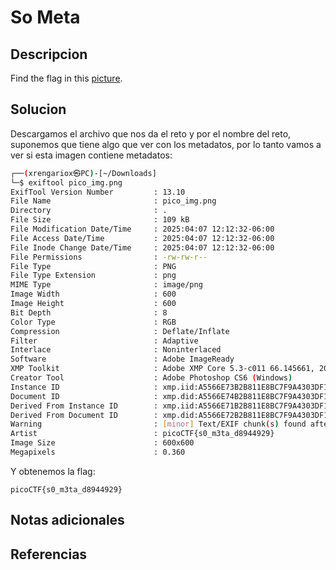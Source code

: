 # So Meta

## Descripcion
Find the flag in this [picture](https://jupiter.challenges.picoctf.org/static/916b07b4c87062c165ace1d3d31ef655/pico_img.png).
## Solucion
Descargamos el archivo que nos da el reto y por el nombre del reto, suponemos que tiene algo que ver con los metadatos, por lo tanto vamos a ver si esta imagen contiene metadatos:
```sh
┌──(xrengariox㉿PC)-[~/Downloads]
└─$ exiftool pico_img.png 
ExifTool Version Number         : 13.10
File Name                       : pico_img.png
Directory                       : .
File Size                       : 109 kB
File Modification Date/Time     : 2025:04:07 12:12:32-06:00
File Access Date/Time           : 2025:04:07 12:12:32-06:00
File Inode Change Date/Time     : 2025:04:07 12:12:32-06:00
File Permissions                : -rw-rw-r--
File Type                       : PNG
File Type Extension             : png
MIME Type                       : image/png
Image Width                     : 600
Image Height                    : 600
Bit Depth                       : 8
Color Type                      : RGB
Compression                     : Deflate/Inflate
Filter                          : Adaptive
Interlace                       : Noninterlaced
Software                        : Adobe ImageReady
XMP Toolkit                     : Adobe XMP Core 5.3-c011 66.145661, 2012/02/06-14:56:27
Creator Tool                    : Adobe Photoshop CS6 (Windows)
Instance ID                     : xmp.iid:A5566E73B2B811E8BC7F9A4303DF1F9B
Document ID                     : xmp.did:A5566E74B2B811E8BC7F9A4303DF1F9B
Derived From Instance ID        : xmp.iid:A5566E71B2B811E8BC7F9A4303DF1F9B
Derived From Document ID        : xmp.did:A5566E72B2B811E8BC7F9A4303DF1F9B
Warning                         : [minor] Text/EXIF chunk(s) found after PNG IDAT (may be ignored by some readers)
Artist                          : picoCTF{s0_m3ta_d8944929}
Image Size                      : 600x600
Megapixels                      : 0.360
```

Y obtenemos la flag:
```flag
picoCTF{s0_m3ta_d8944929}
```

## Notas adicionales

## Referencias
